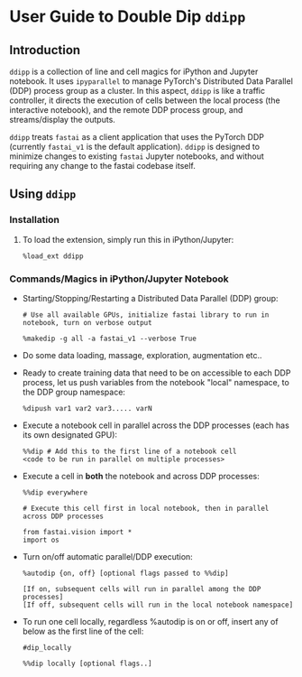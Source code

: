 # User Guide to Double Dip `ddipp`

## Introduction

`ddipp` is a collection of line and cell magics for iPython and Jupyter notebook.  It uses `ipyparallel` to manage PyTorch's Distributed Data Parallel (DDP) process group as a cluster.  In this aspect, `ddipp` is like a traffic controller, it directs the execution of cells between the local process (the interactive notebook), and the remote DDP process group, and streams/display the outputs.

`ddipp` treats `fastai` as a client application that uses the PyTorch DDP (currently  `fastai_v1` is the default application).  `ddipp` is designed to minimize changes to  existing `fastai` Jupyter notebooks, and without requiring any change to the fastai codebase itself.


## Using `ddipp`

### Installation
1. To load the extension, simply run this in iPython/Jupyter:

    `
    %load_ext ddipp
    `
### Commands/Magics in iPython/Jupyter Notebook

* Starting/Stopping/Restarting a Distributed Data Parallel (DDP) group:

    ```
    # Use all available GPUs, initialize fastai library to run in notebook, turn on verbose output

    %makedip -g all -a fastai_v1 --verbose True

    ```
* Do some data loading, massage, exploration, augmentation etc..

* Ready to create training data that need to be on accessible to each DDP process, let us push variables from the notebook "local" namespace, to the DDP group namespace:

    ```
    %dipush var1 var2 var3..... varN
    ```

* Execute a notebook cell in parallel across the DDP processes (each has its own designated GPU):
    ```
    %%dip # Add this to the first line of a notebook cell
    <code to be run in parallel on multiple processes>
    ```

* Execute a cell in **both** the notebook and across DDP processes:
    ```
    %%dip everywhere

    # Execute this cell first in local notebook, then in parallel across DDP processes
    
    from fastai.vision import *
    import os
    ```

* Turn on/off automatic parallel/DDP execution:
    ```
    %autodip {on, off} [optional flags passed to %%dip]
    ```
    ```
    [If on, subsequent cells will run in parallel among the DDP processes]
    [If off, subsequent cells will run in the local notebook namespace]

    ```

* To run one cell locally, regardless %autodip is on or off, insert any of below as the first line of the cell:
    ```
    #dip_locally
    ```
    ```
    %%dip locally [optional flags..]
    ```


